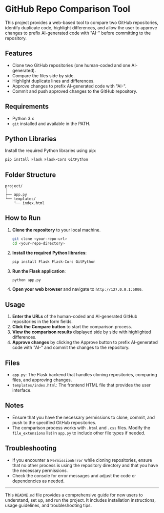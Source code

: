 
# GitHub Repo Comparison Tool

This project provides a web-based tool to compare two GitHub repositories, identify duplicate code, highlight differences, and allow the user to approve changes to prefix AI-generated code with "AI-" before committing to the repository.

## Features

- Clone two GitHub repositories (one human-coded and one AI-generated).
- Compare the files side by side.
- Highlight duplicate lines and differences.
- Approve changes to prefix AI-generated code with "AI-".
- Commit and push approved changes to the GitHub repository.

## Requirements

- Python 3.x
- `git` installed and available in the PATH.

## Python Libraries

Install the required Python libraries using pip:

```sh
pip install Flask Flask-Cors GitPython
```

## Folder Structure

```
project/
│
├── app.py
└── templates/
    └── index.html
```

## How to Run

1. **Clone the repository** to your local machine.

    ```sh
    git clone <your-repo-url>
    cd <your-repo-directory>
    ```

2. **Install the required Python libraries**:

    ```sh
    pip install Flask Flask-Cors GitPython
    ```

3. **Run the Flask application**:

    ```sh
    python app.py
    ```

4. **Open your web browser** and navigate to `http://127.0.0.1:5000`.

## Usage

1. **Enter the URLs** of the human-coded and AI-generated GitHub repositories in the form fields.
2. **Click the Compare button** to start the comparison process.
3. **View the comparison results** displayed side by side with highlighted differences.
4. **Approve changes** by clicking the Approve button to prefix AI-generated code with "AI-" and commit the changes to the repository.

## Files

- `app.py`: The Flask backend that handles cloning repositories, comparing files, and approving changes.
- `templates/index.html`: The frontend HTML file that provides the user interface.

## Notes

- Ensure that you have the necessary permissions to clone, commit, and push to the specified GitHub repositories.
- The comparison process works with `.html` and `.css` files. Modify the `file_extensions` list in `app.py` to include other file types if needed.

## Troubleshooting

- If you encounter a `PermissionError` while cloning repositories, ensure that no other process is using the repository directory and that you have the necessary permissions.
- Check the console for error messages and adjust the code or dependencies as needed.

---

This `README.md` file provides a comprehensive guide for new users to understand, set up, and run the project. It includes installation instructions, usage guidelines, and troubleshooting tips.
